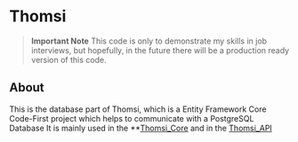 # Thomsi
> **Important Note**
> This code is only to demonstrate my skills in job interviews, but hopefully, in the future there will be a production ready version of this code.

## About
This is the database part of Thomsi, which is a Entity Framework Core Code-First project which helps to communicate with a PostgreSQL Database
It is mainly used in the **[Thomsi_Core](https://github.com/Thomashh2k/Thomsi_Core) and in the [Thomsi_API](https://github.com/Thomashh2k/Thomsi_API)

